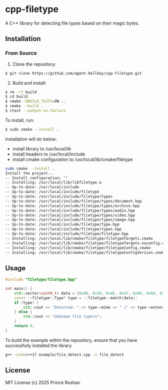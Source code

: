 # cpp-filetype

A C++ library for detecting file types based on their magic bytes.

## Installation

### From Source

1. Clone the repository:
```bash
$ git clone https://github.com/agent-hellboy/cpp-filetype.git
```
2. Build and install:
```bash
$ rm -rf build
$ cd build
$ cmake -DBUILD_TESTS=ON ..
$ cmake --build .
$ ctest --output-on-failure
```
To install, run:
```bash
$ sudo cmake --install .
```

installation will do below:
- install library to /usr/local/lib
- install headers to /usr/local/include
- install cmake configuration to /usr/local/lib/cmake/filetype

```bash
sudo cmake --install .
Install the project...
-- Install configuration: ""
-- Installing: /usr/local/lib/libfiletype.a
-- Up-to-date: /usr/local/include
-- Up-to-date: /usr/local/include/filetype
-- Up-to-date: /usr/local/include/filetype/types
-- Up-to-date: /usr/local/include/filetype/types/document.hpp
-- Up-to-date: /usr/local/include/filetype/types/archive.hpp
-- Up-to-date: /usr/local/include/filetype/types/audio.hpp
-- Up-to-date: /usr/local/include/filetype/types/video.hpp
-- Up-to-date: /usr/local/include/filetype/types/image.hpp
-- Up-to-date: /usr/local/include/filetype/type.hpp
-- Up-to-date: /usr/local/include/filetype/types.hpp
-- Up-to-date: /usr/local/include/filetype/filetype.hpp
-- Installing: /usr/local/lib/cmake/filetype/filetypeTargets.cmake
-- Installing: /usr/local/lib/cmake/filetype/filetypeTargets-noconfig.cmake
-- Installing: /usr/local/lib/cmake/filetype/filetypeConfig.cmake
-- Installing: /usr/local/lib/cmake/filetype/filetypeConfigVersion.cmake
```

## Usage

```cpp
#include "filetype/filetype.hpp"

int main() {
    std::vector<uint8_t> data = {0x89, 0x50, 0x4E, 0x47, 0x0D, 0x0A, 0x1A, 0x0A};
    const ::filetype::Type* type = ::filetype::match(data);
    if (type) {
        std::cout << "Detected: " << type->mime << " (" << type->extension << ")\n";
    } else {
        std::cout << "Unknown file type\n";
    }
    return 0;
}
```

To build the example within the repository, ensure that you have successfully installed the library

```bash
g++ -std=c++17 example/file_detect.cpp -o file_detect
```


## License

MIT License (c) 2025 Prince Roshan
